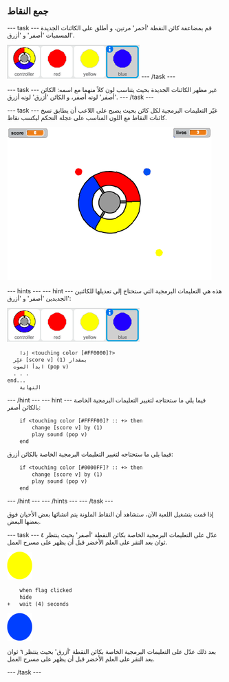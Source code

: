## جمع النقاط

\--- task \--- قم بمضاعفة كائن النقطة 'أحمر' مرتين، و أطلق على الكائنات الجديدة المسميات 'أصفر' و 'أزرق'.

![لقطة الشاشة](images/dots-more-dots.png) \--- /task \---

\--- task \--- غير مظهر الكائنات الجديدة بحيث يتناسب لون كلاً منهما مع اسمه: الكائن 'أصفر' لونه أصفر، و الكائن 'أزرق' لونه أزرق. \--- /task \---

\--- task \--- غيّر التعليمات البرمجية لكل كائن بحيث يصبح على اللاعب أن يطابق نسخ كائنات النقاط مع اللون المناسب على عجلة التحكم ليكسب نقاط.

![لقطة الشاشة](images/dots-all-test.png)

\--- hints \--- \--- hint \--- هذه هي التعليمات البرمجية التي ستحتاج إلى تعديلها للكائنين الجديدين 'أصفر' و 'أزرق':

![لقطة الشاشة](images/dots-more-dots.png)

```blocks3
    إذا <touching color [#FF0000]?> 
  غيِّر [score v] بمقدار (1)
  ابدأ الصوت (pop v)
  . . .
end...
    النهاية
```

\--- /hint \--- \--- hint \--- فيما يلي ما ستحتاجه لتغيير التعليمات البرمجية الخاصة بالكائن أصفر:

```blocks3
    if <touching color [#FFFF00]? :: +> then
        change [score v] by (1)
        play sound (pop v)
    end
```

فيما يلي ما ستحتاجه لتغيير التعليمات البرمجية الخاصة بالكائن أزرق:

```blocks3
    if <touching color [#0000FF]? :: +> then
        change [score v] by (1)
        play sound (pop v)
    end
```

\--- /hint \--- \--- /hints \--- \--- /task \---

إذا قمت بتشغيل اللعبة الآن، ستشاهد أن النقاط الملونة يتم انشائها بعض الأحيان فوق بعضها البعض.

\--- task \--- عدّل على التعليمات البرمجية الخاصة بكائن النقطة 'أصفر' بحيث ينتظر ٤ ثوان بعد النقر على العلم الأخضر قبل أن يظهر على مسرح العمل.

![النقطة الصفراء](images/yellow-sprite.png)

```blocks3
    when flag clicked
    hide
+   wait (4) seconds
```

![النقطة الزرقاء](images/blue-sprite.png)

بعد ذلك عدّل على التعليمات البرمجية الخاصة بكائن النقطة 'أزرق' بحيث ينتظر ٦ ثوان بعد النقر على العلم الأخضر قبل أن يظهر على مسرح العمل.

\--- /task \---